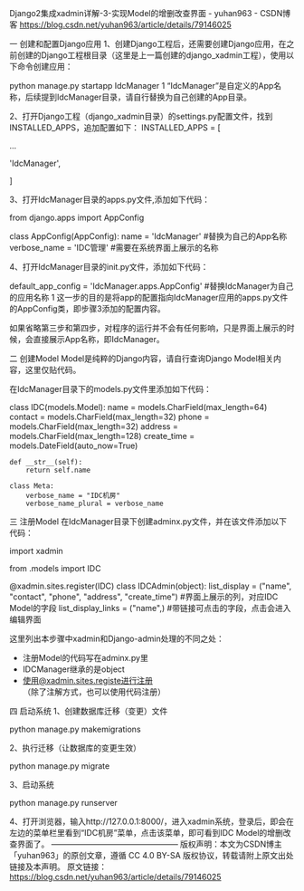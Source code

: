 Django2集成xadmin详解-3-实现Model的增删改查界面 - yuhan963 - CSDN博客 https://blog.csdn.net/yuhan963/article/details/79146025

一 创建和配置Django应用
1、创建Django工程后，还需要创建Django应用，在之前创建的Django工程根目录（这里是上一篇创建的django_xadmin工程），使用以下命令创建应用：

python manage.py startapp IdcManager
1
“IdcManager”是自定义的App名称，后续提到IdcManager目录，请自行替换为自己创建的App目录。

2、打开Django工程（django_xadmin目录）的settings.py配置文件，找到INSTALLED_APPS，追加配置如下： 
INSTALLED_APPS = [

...

'IdcManager',

]

3、打开IdcManager目录的apps.py文件,添加如下代码：

from django.apps import AppConfig


class AppConfig(AppConfig):
    name = 'IdcManager' #替换为自己的App名称
    verbose_name = 'IDC管理' #需要在系统界面上展示的名称

4、打开IdcManager目录的init.py文件，添加如下代码：

default_app_config = 'IdcManager.apps.AppConfig' #替换IdcManager为自己的应用名称
1
这一步的目的是将app的配置指向IdcManager应用的apps.py文件的AppConfig类，即步骤3添加的配置内容。

如果省略第三步和第四步，对程序的运行并不会有任何影响，只是界面上展示的时候，会直接展示App名称，即IdcManager。

二 创建Model
Model是纯粹的Django内容，请自行查询Django Model相关内容，这里仅贴代码。

在IdcManager目录下的models.py文件里添加如下代码：

class IDC(models.Model):
    name = models.CharField(max_length=64)
    contact = models.CharField(max_length=32)
    phone = models.CharField(max_length=32)
    address = models.CharField(max_length=128)
    create_time = models.DateField(auto_now=True)

    def __str__(self):
        return self.name

    class Meta:
        verbose_name = "IDC机房"
        verbose_name_plural = verbose_name

三 注册Model
在IdcManager目录下创建adminx.py文件，并在该文件添加以下代码：

import xadmin

from .models import IDC


@xadmin.sites.register(IDC)
class IDCAdmin(object):
    list_display = ("name", "contact", "phone", "address", "create_time") #界面上展示的列，对应IDC Model的字段
    list_display_links = ("name",) #带链接可点击的字段，点击会进入编辑界面

这里列出本步骤中xadmin和Django-admin处理的不同之处： 
- 注册Model的代码写在adminx.py里 
- IDCManager继承的是object 
- 使用@xadmin.sites.registe进行注册（除了注解方式，也可以使用代码注册）

四 启动系统
1、创建数据库迁移（变更）文件

python manage.py makemigrations

2、执行迁移（让数据库的变更生效）

python manage.py migrate

3、启动系统

python manage.py runserver

4、打开浏览器，输入http://127.0.0.1:8000/，进入xadmin系统，登录后，即会在左边的菜单栏里看到“IDC机房”菜单，点击该菜单，即可看到IDC Model的增删改查界面了。
————————————————
版权声明：本文为CSDN博主「yuhan963」的原创文章，遵循 CC 4.0 BY-SA 版权协议，转载请附上原文出处链接及本声明。
原文链接：https://blog.csdn.net/yuhan963/article/details/79146025